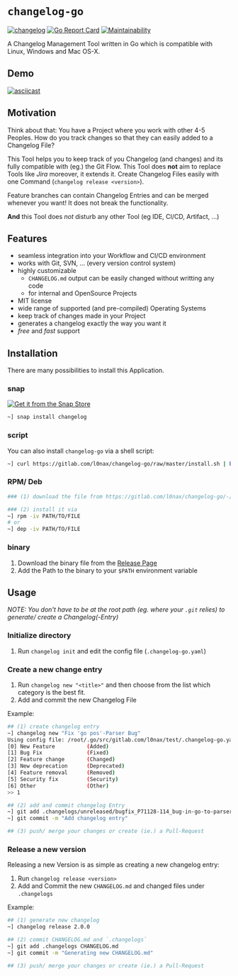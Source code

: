 # `changelog-go`

[![changelog](https://snapcraft.io//changelog/badge.svg)](https://snapcraft.io/changelog)
[![Go Report Card](https://goreportcard.com/badge/gitlab.com/l0nax/changelog-go)](https://goreportcard.com/report/gitlab.com/l0nax/changelog-go)
[![Maintainability](https://api.codeclimate.com/v1/badges/49aa4776dd7cc094658b/maintainability)](https://codeclimate.com/github/l0nax/changelog-go/maintainability)


A Changelog Management Tool written in Go which is compatible with Linux, Windows and Mac OS-X.

## Demo

[![asciicast](https://asciinema.org/a/291463.svg)](https://asciinema.org/a/291463)

## Motivation

Think about that: You have a Project where you work with other 4-5 Peoples. How do you track changes so that they can
easily added to a Changelog File?

This Tool helps you to keep track of you Changelog (and changes) and its fully
compatible with (eg.) the Git Flow. This Tool does **not** aim to replace Tools
like _Jira_ moreover, it extends it. Create Changelog Files easily with one
Command (`changelog release <version>`).

Feature branches can contain Changelog Entries and can be merged whenever you want!
It does not break the functionality.

**And** this Tool does _not_ disturb any other Tool (eg IDE, CI/CD, Artifact, ...)

## Features

- seamless integration into your Workflow and CI/CD environment
- works with Git, SVN, ... (every version control system)
- highly customizable
  * `CHANGELOG.md` output can be easily changed without writting any code
  * for internal and OpenSource Projects
- MIT license
- wide range of supported (and pre-compiled) Operating Systems
- keep track of changes made in your Project
- generates a changelog exactly the way you want it
- _free_ and _fast_ support


## Installation

There are many possibilities to install this Application.

### snap

[![Get it from the Snap Store](https://snapcraft.io/static/images/badges/en/snap-store-black.svg)](https://snapcraft.io/changelog)

```bash
~] snap install changelog
```

### script

You can also install `changelog-go` via a shell script:
```bash
~] curl https://gitlab.com/l0nax/changelog-go/raw/master/install.sh | bash
```

### RPM/ Deb

```bash
### (1) download the file from https://gitlab.com/l0nax/changelog-go/-/releases

### (2) install it via
~] rpm -iv PATH/TO/FILE
# or
~] dep -iv PATH/TO/FILE
```

### binary

1. Download the binary file from the [Release Page](https://gitlab.com/l0nax/changelog-go/-/releases)
2. Add the Path to the binary to your `$PATH` environment variable


## Usage

_NOTE: You don't have to be at the root path (eg. where your `.git` relies) to
generate/ create a Changelog(-Entry)_

### Initialize directory

1. Run `changelog init` and edit the config file (`.changelog-go.yaml`)

### Create a new change entry

1. Run `changelog new "<title>"` and then choose from the list which category
is the best fit.
2. Add and commit the new Changelog File

Example:
```bash   
## (1) create changelog entry
~] changelog new "Fix 'go pos'-Parser Bug"
Using config file: /root/.go/src/gitlab.com/l0nax/test/.changelog-go.yaml
[0] New Feature          (Added)
[1] Bug Fix              (Fixed)
[2] Feature change       (Changed)
[3] New deprecation      (Deprecated)
[4] Feature removal      (Removed)
[5] Security fix         (Security)
[6] Other                (Other)
>> 1

## (2) add and commit changelog Entry
~] git add .changelogs/unreleased/bugfix_P71128-114_bug-in-go-to-parser-gnAfCUyu
~] git commit -m "Add changelog entry"

## (3) push/ merge your changes or create (ie.) a Pull-Request
```

### Release a new version

Releasing a new Version is as simple as creating a new changelog entry:

1. Run `changelog release <version>`
2. Add and Commit the new `CHANGELOG.md` and changed files under `.changelogs`

Example:
```bash   
## (1) generate new changelog
~] changelog release 2.0.0

## (2) commit CHANGELOG.md and `.changelogs`
~] git add .changelogs CHANGELOG.md
~] git commit -m "Generating new CHANGELOG.md"

## (3) push/ merge your changes or create (ie.) a Pull-Request
```
